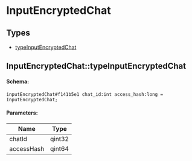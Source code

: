 # InputEncryptedChat

## Types

* [typeInputEncryptedChat](#inputencryptedchattypeinputencryptedchat)

## InputEncryptedChat::typeInputEncryptedChat

#### Schema:

`inputEncryptedChat#f141b5e1 chat_id:int access_hash:long = InputEncryptedChat;`

#### Parameters:

|Name|Type|
|----|----|
|chatId|qint32|
|accessHash|qint64|


